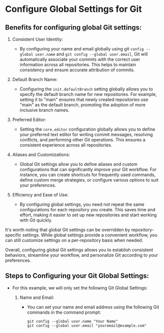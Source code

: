 # Configure Global Settings for Git

## Benefits for configuring global Git settings:

1. Consistent User Identity:

    * By configuring your name and email globally using git `config --global user.name` and `git config --global user.email`, Git will automatically associate your commits with the correct user information across all repositories. This helps to maintain consistency and ensure accurate attribution of commits.

2. Default Branch Name: 

    * Configuring the `init.defaultBranch` setting globally allows you to specify the default branch name for new repositories. For example, setting it to "main" ensures that newly created repositories use "main" as the default branch, promoting the adoption of more inclusive branch names.

3. Preferred Editor: 

    * Setting the `core.editor` configuration globally allows you to define your preferred text editor for writing commit messages, resolving conflicts, and performing other Git operations. This ensures a consistent experience across all repositories.

4. Aliases and Customizations: 

    * Global Git settings allow you to define aliases and custom configurations that can significantly improve your Git workflow. For instance, you can create shortcuts for frequently used commands, define custom merge strategies, or configure various options to suit your preferences.

5. Efficiency and Ease of Use:

    * By configuring global settings, you need not repeat the same configurations for each repository you create. This saves time and effort, making it easier to set up new repositories and start working with Git quickly.

It's worth noting that global Git settings can be overridden by repository-specific settings. While global settings provide  a convenient workflow, you can still customize settings on a per-repository basis when needed.

Overall, configuring global Git settings allows you to establish consistent behaviors, streamline your workflow, and personalize Git according to your preferences.

## Steps to Configuring your Git Global Settings:

* For this example, we will only set the following Git Global Settings:
    
    1. Name and Email: 
        
        * You can set your name and email address using the following Git commands in the command prompt:
            ```
            git config --global user.name "Your Name"
            git config --global user.email "youremail@example.com"
            ``` 
